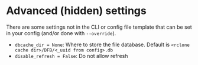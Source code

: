 # Advanced (hidden) settings

There are some settings not in the CLI or config file template that can be set in your config (and/or done with `--override`).

- `dbcache_dir = None`: Where to store the file database. Default is `<rclone cache dir>/DFB/<_uuid from config>.db`
- `disable_refresh = False`: Do not allow refresh